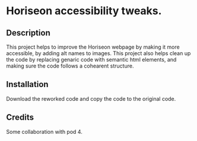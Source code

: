 # Horiseon accessibility tweaks.
## Description
This project helps to improve the Horiseon webpage by making it more accessible, by adding alt names to images. This project also helps clean up the code by replacing genaric code with semantic html elements, and making sure the code follows a cohearent structure.
## Installation
Download the reworked code and copy the code to the original code.
## Credits
Some collaboration with pod 4.